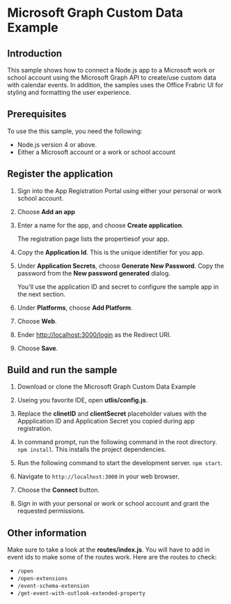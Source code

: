 # Microsoft Graph Custom Data Example

## Introduction

This sample shows how to connect a Node.js app to a Microsoft work or school account using the Microsoft Graph API to create/use custom data with calendar events. In addition, the samples uses the Office Frabric UI for styling and formatting the user experience. 

## Prerequisites

To use the this sample, you need the following:

* Node.js version 4 or above.
* Either a Microsoft account or a work or school account

## Register the application

1. Sign into the App Registration Portal using either your personal or work school account.

2. Choose **Add an app**

3. Enter a name for the app, and choose **Create application**.

    The registration page lists the propertiesof your app.

4. Copy the **Application Id**. This is the unique identifier for you app.

5. Under **Application Secrets**, choose **Generate New Password**. Copy the password from the **New password generated** dialog.

    You'll use the application ID and secret to configure the sample app in the next section.

6. Under **Platforms**, choose **Add Platform**.

7. Choose **Web**.

8. Ender [http://localhost:3000/login]() as the Redirect URI.

9. Choose **Save**.

## Build and run the sample

1. Download or clone the Microsoft Graph Custom Data Example

2. Useing you favorite IDE, open **utlis/config.js**.

3. Replace the **clinetID** and **clientSecret** placeholder values with the Appplication ID and Application Secret you copied during app registration.

4. In command prompt, run the following command in the root directory. ``npm install``. This installs the project dependencies. 

5. Run the following command to start the development server. ``npm start``.

6. Navigate to ``http://localhost:3000`` in your web browser. 

7. Choose the **Connect** button.

8. Sign in with your personal or work or school account and grant the requested permissions.

## Other information

Make sure to take a look at the **routes/index.js**. You will have to add in event ids to make some of the routes work. Here are the routes to check:
* ``/open``
* ``/open-extensions``
* ``/event-schema-extension``
* ``/get-event-with-outlook-extended-property``
